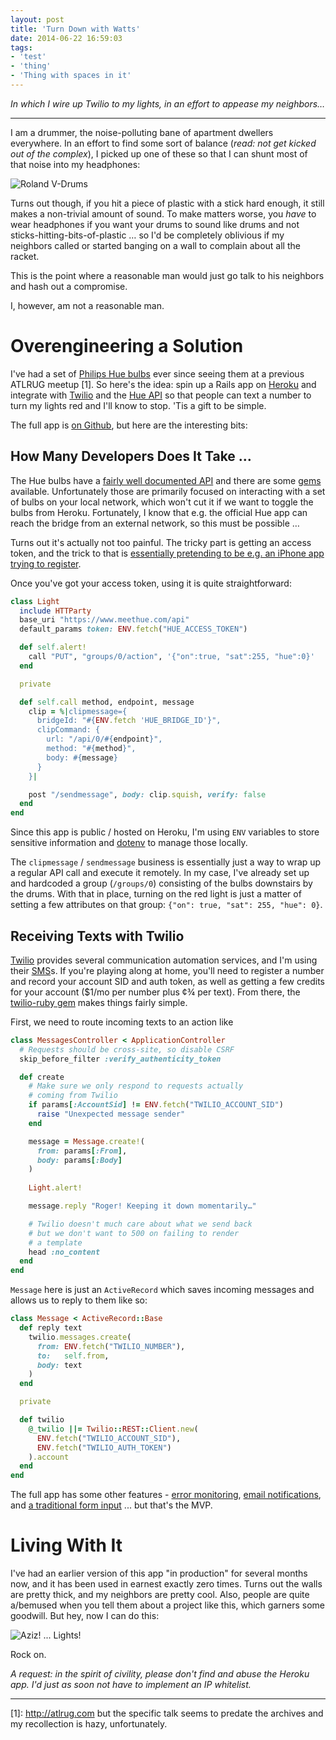 ```yaml
---
layout: post
title: 'Turn Down with Watts'
date: 2014-06-22 16:59:03
tags:
- 'test'
- 'thing'
- 'Thing with spaces in it'
---
```

_In which I wire up Twilio to my lights, in an effort to appease my neighbors…_

---

I am a drummer, the noise-polluting bane of apartment dwellers everywhere. In an effort to find some sort of balance (_read: not get kicked out of the complex_), I picked up one of these so that I can shunt most of that noise into my headphones:

![Roland V-Drums](/content/images/2014/Jun/280166.jpg)

Turns out though, if you hit a piece of plastic with a stick hard enough, it still makes a non-trivial amount of sound. To make matters worse, you _have_ to wear headphones if you want your drums to sound like drums and not sticks-hitting-bits-of-plastic … so I'd be completely oblivious if my neighbors called or started banging on a wall to complain about all the racket.

This is the point where a reasonable man would just go talk to his neighbors and hash out a compromise.

I, however, am not a reasonable man.

# Overengineering a Solution

I've had a set of [Philips Hue bulbs](http://meethue.com/) ever since seeing them at a previous ATLRUG meetup [1]. So here's the idea: spin up a Rails app on [Heroku](http://heroku.com) and integrate with [Twilio](https://www.twilio.com/) and the [Hue API](http://developers.meethue.com/) so that people can text a number to turn my lights red and I'll know to stop. 'Tis a gift to be simple.

The full app is [on Github](https://github.com/jamesdabbs/aziz), but here are the interesting bits:

## How Many Developers Does It Take …

The Hue bulbs have a [fairly well documented API](http://developers.meethue.com/) and there are some [gems](https://github.com/soffes/hue) available. Unfortunately those are primarily focused on interacting with a set of bulbs on your local network, which won't cut it if we want to toggle the bulbs from Heroku. Fortunately, I know that e.g. the official Hue app can reach the bridge from an external network, so this must be possible …

Turns out it's actually not too painful. The tricky part is getting an access token, and the trick to that is [essentially pretending to be e.g. an iPhone app trying to register](http://blog.paulshi.me/technical/2013/11/27/Philips-Hue-Remote-API-Explained.html).

Once you've got your access token, using it is quite straightforward:

```ruby
class Light
  include HTTParty
  base_uri "https://www.meethue.com/api"
  default_params token: ENV.fetch("HUE_ACCESS_TOKEN")

  def self.alert!
    call "PUT", "groups/0/action", '{"on":true, "sat":255, "hue":0}'
  end

  private

  def self.call method, endpoint, message
    clip = %|clipmessage={
      bridgeId: "#{ENV.fetch 'HUE_BRIDGE_ID'}",
      clipCommand: {
        url: "/api/0/#{endpoint}",
        method: "#{method}",
        body: #{message}
      }
    }|

    post "/sendmessage", body: clip.squish, verify: false
  end
end
```

Since this app is public / hosted on Heroku, I'm using `ENV` variables to store sensitive information and [dotenv](https://github.com/bkeepers/dotenv) to manage those locally.

The `clipmessage` / `sendmessage` business is essentially just a way to wrap up a regular API call and execute it remotely. In my case, I've already set up and hardcoded a group (`/groups/0`) consisting of the bulbs downstairs by the drums. With that in place, turning on the red light is just a matter of setting a few attributes on that group: `{"on": true, "sat": 255, "hue": 0}`.


## Receiving Texts with Twilio

[Twilio](https://www.twilio.com/) provides several communication automation services, and I'm using their [SMS](https://www.twilio.com/sms)s. If you're playing along at home, you'll need to register a number and record your account SID and auth token, as well as getting a few credits for your account ($1/mo per number plus &#162;&#190; per text). From there, the [twilio-ruby gem](https://github.com/twilio/twilio-ruby) makes things fairly simple.

First, we need to route incoming texts to an action like

```ruby
class MessagesController < ApplicationController
  # Requests should be cross-site, so disable CSRF
  skip_before_filter :verify_authenticity_token

  def create
    # Make sure we only respond to requests actually
    # coming from Twilio
    if params[:AccountSid] != ENV.fetch("TWILIO_ACCOUNT_SID")
      raise "Unexpected message sender"
    end

    message = Message.create!(
      from: params[:From],
      body: params[:Body]
    )
    
    Light.alert!

    message.reply "Roger! Keeping it down momentarily…"

    # Twilio doesn't much care about what we send back
    # but we don't want to 500 on failing to render
    # a template
    head :no_content
  end
end
```

`Message` here is just an `ActiveRecord` which saves incoming messages and allows us to reply to them like so:

```ruby
class Message < ActiveRecord::Base
  def reply text
    twilio.messages.create(
      from: ENV.fetch("TWILIO_NUMBER"),
      to:   self.from,
      body: text
    )
  end

  private

  def twilio
    @_twilio ||= Twilio::REST::Client.new(
      ENV.fetch("TWILIO_ACCOUNT_SID"),
      ENV.fetch("TWILIO_AUTH_TOKEN")
    ).account
  end
end
```

The full app has some other features - [error monitoring](https://github.com/jamesdabbs/aziz/blob/87982c526c0f273d999eb9544d3ab052c60d9d62/config/initializers/rollbar.rb), [email notifications](https://github.com/jamesdabbs/aziz/blob/87982c526c0f273d999eb9544d3ab052c60d9d62/app/models/imposition.rb#L15), and [a traditional form input](https://github.com/jamesdabbs/aziz/blob/87982c526c0f273d999eb9544d3ab052c60d9d62/app/views/impositions/new.html.slim) ... but that's the MVP.

# Living With It

I've had an earlier version of this app "in production" for several months now, and it has been used in earnest exactly zero times. Turns out the walls are pretty thick, and my neighbors are pretty cool. Also, people are quite a/bemused when you tell them about a project like this, which garners some goodwill. But hey, now I can do this:

![Aziz! ... Lights!](/content/images/2014/Jun/photo.GIF)

Rock on.

_A request: in the spirit of civility, please don't find and abuse the Heroku app. I'd just as soon not have to implement an IP whitelist._

---

[1]: http://atlrug.com but the specific talk seems to predate the archives and my recollection is hazy, unfortunately.

